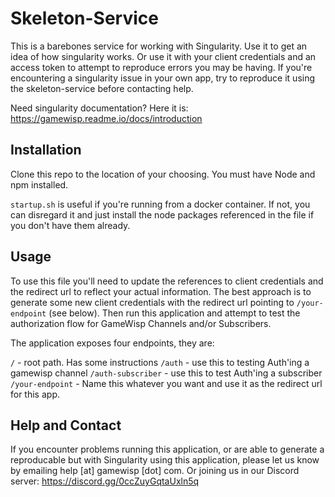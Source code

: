 Skeleton-Service
================

This is a barebones service for working with Singularity. Use it to get an idea of how singularity works. Or use it with your client credentials and an access token to attempt to reproduce errors you may be having. If you're encountering a singularity issue in your own app, try to reproduce it using the skeleton-service before contacting help. 

Need singularity documentation? Here it is: https://gamewisp.readme.io/docs/introduction

Installation
-------------

Clone this repo to the location of your choosing. You must have Node and npm installed.

```startup.sh``` is useful if you're running from a docker container. If not, you can disregard it and just install the node packages referenced in the file if you don't have them already.

Usage
-----

To use this file you'll need to update the references to client credentials and the redirect url to reflect your actual information. The best approach is to generate some new client credentials with the redirect url pointing to ```/your-endpoint``` (see below). Then run this application and attempt to test the authorization flow for GameWisp Channels and/or Subscribers.

The application exposes four endpoints, they are:

``` / ``` - root path. Has some instructions
``` /auth ``` - use this to testing Auth'ing a gamewisp channel
``` /auth-subscriber ``` - use this to test Auth'ing a subscriber
``` /your-endpoint ``` - Name this whatever you want and use it as the redirect url for this app.


Help and Contact
----------------
If you encounter problems running this application, or are able to generate a reproducable but with Singularity using this application, please let us know by emailing help [at] gamewisp [dot] com. Or joining us in our Discord server: https://discord.gg/0ccZuyGqtaUxln5q